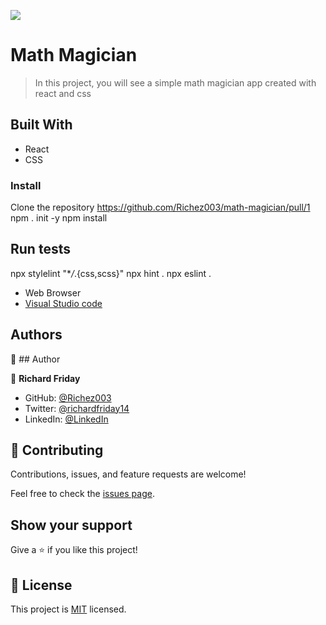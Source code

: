 ![](https://img.shields.io/badge/Microverse-blueviolet)

# Math Magician

> In this project, you will see a simple math magician app created with react and css

## Built With

- React
- CSS

### Install

Clone the repository
https://github.com/Richez003/math-magician/pull/1
npm . init -y
npm install

## Run tests

npx stylelint "\*_/_.{css,scss}"
npx hint .
npx eslint .

- Web Browser
- [Visual Studio code](https://code.visualstudio.com/)

## Authors

👤 ## Author

👤 **Richard Friday**

- GitHub: [@Richez003](https://github.com/Richez003)
- Twitter: [@richardfriday14](https://twitter.com/richardfriday14)
- LinkedIn: [@LinkedIn](https://www.linkedin.com/in/richard-friday-54980718a)

## 🤝 Contributing

Contributions, issues, and feature requests are welcome!

Feel free to check the [issues page](https://github.com/Richez003/math-magician/issues).

## Show your support

Give a ⭐️ if you like this project!

## 📝 License

This project is [MIT](./MIT.md) licensed.
